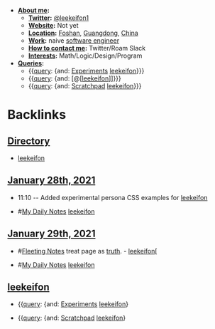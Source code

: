 - **[About me](<About me.md>):**
    - **[Twitter](<Twitter.md>):** [@leekeifon1](https://twitter.com/leekeifon1)
    - **[Website](<Website.md>):** Not yet
    - **[Location](<Location.md>):** [Foshan](<Foshan.md>), [Guangdong](<Guangdong.md>), [China](<China.md>)
    - **[Work](<Work.md>):** naive [software engineer](<software engineer.md>)
    - **[How to contact me](<How to contact me.md>):** Twitter/Roam Slack
    - **[Interests](<Interests.md>):** Math/Logic/Design/Program
- **[Queries](<Queries.md>):**
    - {{[query](<query.md>): {and: [Experiments](<Experiments.md>) [leekeifon](<leekeifon.md>)}}}
    - {{[query](<query.md>): {and: [@[[leekeifon](<@[[leekeifon.md>)]]}}}
    - {{[query](<query.md>): {and: [Scratchpad](<Scratchpad.md>) [leekeifon](<leekeifon.md>)}}}

# Backlinks
## [Directory](<Directory.md>)
- [leekeifon](<leekeifon.md>)

## [January 28th, 2021](<January 28th, 2021.md>)
- 11:10 -- Added experimental persona CSS examples for [leekeifon](<leekeifon.md>)

- #[My Daily Notes](<My Daily Notes.md>) [leekeifon](<leekeifon.md>)

## [January 29th, 2021](<January 29th, 2021.md>)
- #[Fleeting Notes](<Fleeting Notes.md>) treat page as [truth](<truth.md>). - [leekeifon](<leekeifon.md>)[

- #[My Daily Notes](<My Daily Notes.md>) [leekeifon](<leekeifon.md>)

## [leekeifon](<leekeifon.md>)
- {{[query](<query.md>): {and: [Experiments](<Experiments.md>) [leekeifon](<leekeifon.md>)}

- {{[query](<query.md>): {and: [Scratchpad](<Scratchpad.md>) [leekeifon](<leekeifon.md>)}

